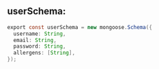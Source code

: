 userSchema:
-----------

```java
export const userSchema = new mongoose.Schema({
  username: String,
  email: String,
  password: String,
  allergens: [String],
});
```